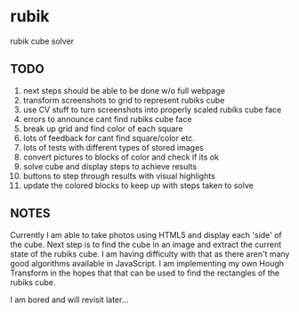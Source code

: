 rubik
=====

rubik cube solver

TODO
----

1. next steps should be able to be done w/o full webpage
1. transform screenshots to grid to represent rubiks cube
1. use CV stuff to turn screenshots into properly scaled rubiks cube face
1. errors to announce cant find rubiks cube face
1. break up grid and find color of each square
1. lots of feedback for cant find square/color etc.
1. lots of tests with different types of stored images
1. convert pictures to blocks of color and check if its ok
1. solve cube and display steps to achieve results
1. buttons to step through results with visual highlights
1. update the colored blocks to keep up with steps taken to solve

NOTES
-----

Currently I am able to take photos using HTML5 and display each 'side' of the 
cube. Next step is to find the cube in an image and extract the current state 
of the rubiks cube. I am having difficulty with that as there aren't many good
algorithms available in JavaScript. I am implementing my own Hough Transform in 
the hopes that that can be used to find the rectangles of the rubiks cube. 

I am bored and will revisit later...
